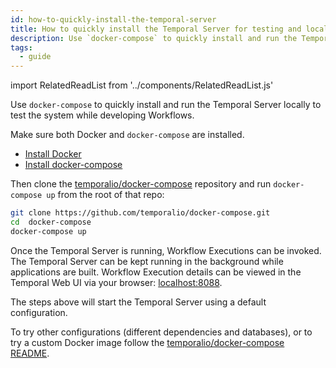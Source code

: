 ```yaml
---
id: how-to-quickly-install-the-temporal-server
title: How to quickly install the Temporal Server for testing and local development
description: Use `docker-compose` to quickly install and run the Temporal Server locally to test the system while developing Workflows.
tags:
  - guide
---
```


import RelatedReadList from '../components/RelatedReadList.js'

Use `docker-compose` to quickly install and run the Temporal Server locally to test the system while developing Workflows.

Make sure both Docker and `docker-compose` are installed.

- [Install Docker](https://docs.docker.com/engine/install)
- [Install docker-compose](https://docs.docker.com/compose/install)

Then clone the [temporalio/docker-compose](https://github.com/temporalio/docker-compose) repository and run `docker-compose up` from the root of that repo:

```bash
git clone https://github.com/temporalio/docker-compose.git
cd  docker-compose
docker-compose up
```

Once the Temporal Server is running, Workflow Executions can be invoked.
The Temporal Server can be kept running in the background while applications are built.
Workflow Execution details can be viewed in the Temporal Web UI via your browser: [localhost:8088](http://localhost:8088/).


The steps above will start the Temporal Server using a default configuration.

To try other configurations (different dependencies and databases), or to try a custom Docker image follow the [temporalio/docker-compose README](https://github.com/temporalio/docker-compose/blob/main/README.md).

<RelatedReadList
readliststring="How to deploy the Temporal Server to Kubernetes for testing and development?/docs/content/how-to-deploy-temporal-to-kubernetes-for-testing-and-development?og"
/>
